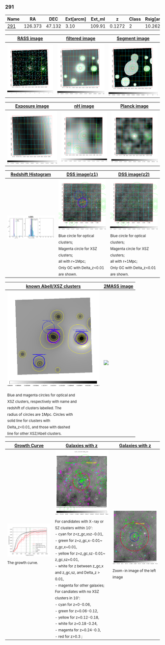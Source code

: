 <div STYLE="page-break-after: always;"></div>

### 291

|Name          |RA          |DEC      | Ext[arcm] | Ext_ml | z    | Class| Rsig[arcmin] | CRsig[c/s] | CR500[c/s] | R500[Mpc] |L500[erg/s]|F500[erg/s/cm^2]| M500[Msun]|Tx[keV]|beta|GC(XSZ,Delta_z<0.01)| GC(OPT,Delta_z<0.01)|GC|alias|
|--------------|------------|------------|---|---|-----------|--------|------|------|----|----|----|----|----|----|----|----|----|----|---|
|[291](script/291.md)     | 126.373       | 47.132       | 3.10    | 109.91   | 0.1272 | 2   | 10.262 |0.351 |0.339 |1.103 |2.717e+44 |6.390e-12 |4.313e+14 |5.492 |0.873 |Tar, |redMaPPer, |Tar, |k385|

|[RASS image](../image/291/291_img.pdf)|[filtered image](../image/291/291_fil.pdf)|[Segment image](../image/291/291_seg.pdf)|
|-------------------|--------------------|-------------------|
| <img src="../image/291/291_img.png" width="300">  | <img src="../image/291/291_fil.png" width="300">   | <img src="../image/291/291_seg.png" width="300">  |

|[Exposure image](../image/291/291_mex.pdf)| [nH image](../image/291/291_nh.pdf)| [Planck image](../image/291/291_p.pdf)|
|-------------------|--------------------|-------------------|
|<img src="../image/291/291_mex.png" width="300">   | <img src="../image/291/291_nh.png" width="300">    | <img src="../image/291/291_p.png" width="300"> |

|[Redshift Histogram](../image/291/291_zg.pdf) | [DSS image(z1)](../image/291/291_dss_z1.pdf)      |  [DSS image(z2)](../image/291/291_dss_z2.pdf)    |
|-------------------|--------------------|-------------------|
|<img src="../image/291/291_zg.png" width="300"> |<img src="../image/291/291_dss_z1.png" width="300"> <sub><br>Blue circle for optical clusters; <br>Magenta circle for XSZ clusters; <br>all with r=1Mpc; <br>Only GC with Delta_z<0.01 are shown. </sub>| <img src="../image/291/291_dss_z2.png" width="300"><sub><br>Blue circle for optical clusters; <br>Magenta circle for XSZ clusters; <br>all with r=1Mpc; <br>Only GC with Delta_z<0.01 are shown. </sub> |

|[known Abell/XSZ clusters](../image/291/291_m.pdf) | [2MASS image](../image/291/291_2mass.pdf)      |
|-------------------|-------------------|
|<img src=../image/291/291_m.png width="300"> <sub><br>Blue and magenta circles for optical and <br>XSZ clusters, respectively with name and <br>redshift of clusters labelled. The <br>radius of circles are 1Mpc. Circles with <br>solid line for clusters with <br>Delta_z<0.01, and those with dashed <br>line for other XSZ/Abell clusters.        </sub>|<img src="../image/291/291_2mass.png" width="300">  |

|[Growth Curve](../image/291/291_gca_all.png) |[Galaxies with z](../image/291/291_opt_ned.pdf) |[Galaxies with z](../image/291/291_opt_ned_zoom.pdf) |
|-------------------|-------------------|-------------------|
| <img src="../image/291/291_gca_all.png" width="300"> <sub><br>The growth curve.</sub>| <img src=../image/291/291_opt_ned.png width="300"> <br><sub> For candidates with X-ray or SZ clusters within 10': <br> - cyan for z<z_gc,xsz-0.01, <br> - green for z=z_gc,x-0.01~ z_gc,x+0.01, <br> - yellow for z=z_gc,sz-0.01~ z_gc,sz+0.01, <br> - white for z between z_gc,x and z_gc,sz, and Delta_z > 0.01, <br> - magenta for other galaxies; <br>For candiates with no XSZ clusters in 10': <br> - cyan for z=0-0.06, <br> - green for z=0.06-0.12, <br> - yellow for z=0.12-0.18, <br> - white for z=0.18-0.24, <br> - magenta for z=0.24-0.3, <br> - red for z>0.3 ;  </sub>|<img src=../image/291/291_opt_ned_zoom.png width="300">  <br><sub> Zoom-in image of the left image</sub>|




